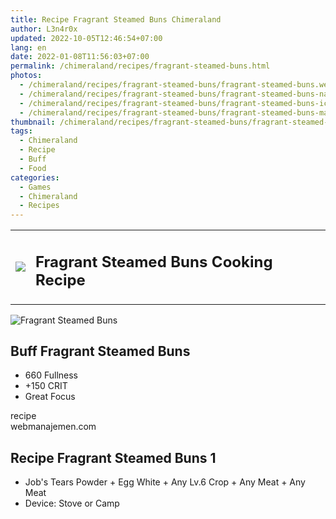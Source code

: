 ```yaml
---
title: Recipe Fragrant Steamed Buns Chimeraland
author: L3n4r0x
updated: 2022-10-05T12:46:54+07:00
lang: en
date: 2022-01-08T11:56:03+07:00
permalink: /chimeraland/recipes/fragrant-steamed-buns.html
photos:
  - /chimeraland/recipes/fragrant-steamed-buns/fragrant-steamed-buns.webp
  - /chimeraland/recipes/fragrant-steamed-buns/fragrant-steamed-buns-name.webp
  - /chimeraland/recipes/fragrant-steamed-buns/fragrant-steamed-buns-icon.webp
  - /chimeraland/recipes/fragrant-steamed-buns/fragrant-steamed-buns-material.webp
thumbnail: /chimeraland/recipes/fragrant-steamed-buns/fragrant-steamed-buns.webp
tags:
  - Chimeraland
  - Recipe
  - Buff
  - Food
categories:
  - Games
  - Chimeraland
  - Recipes
---
```


<section id="bootstrap-wrapper">
  <link
    rel="stylesheet"
    href="https://cdn.statically.io/gh/dimaslanjaka/Web-Manajemen/40ac3225/css/bootstrap-4.5-wrapper.css"
  />
  <div class="row mb-2">
    <div class="col-md-12 mb-2">
      <table class="table" id="post-info">
        <tbody>
          <tr>
            <td>
              <img
                class="d-inline-block me-2"
                src="/chimeraland/recipes/fragrant-steamed-buns/fragrant-steamed-buns-icon.webp"
                width="auto"
                height="auto"
              />
            </td>
            <td><h1 class="fs-5">Fragrant Steamed Buns Cooking Recipe</h1></td>
          </tr>
        </tbody>
      </table>
    </div>
  </div>
  <div class="card mb-2">
    <div class="row g-0">
      <div class="col-sm-4 position-relative mb-2">
        <img
          src="/chimeraland/recipes/fragrant-steamed-buns/fragrant-steamed-buns-material.webp"
          class="card-img fit-cover w-100 h-100"
          alt="Fragrant Steamed Buns"
          data-fancybox="true"
        />
      </div>
      <div class="col-sm-8 mb-2">
        <div class="card-body">
          <h2 class="card-title fs-5">Buff Fragrant Steamed Buns</h2>
          <div class="card-text">
            <ul>
              <li>660 Fullness</li>
              <li>+150 CRIT</li>
              <li>Great Focus</li>
            </ul>
          </div>
          <span class="badge rounded-pill bg-dark text-white">recipe</span>
        </div>
        <div class="card-footer text-end text-muted">webmanajemen.com</div>
      </div>
    </div>
  </div>
  <div class="row mb-2">
    <div class="col-12 col-lg-6 recipe-item mb-2">
      <div class="card">
        <div class="card-body">
          <h2 class="card-title fs-5">Recipe Fragrant Steamed Buns 1</h2>
          <div class="card-text">
            <ul>
              <li>
                Job&#x27;s Tears Powder<span> + </span>Egg White<span> + </span
                >Any Lv.6 Crop<span> + </span>Any Meat<span> + </span>Any Meat
              </li>
              <li>Device: Stove or Camp</li>
            </ul>
          </div>
        </div>
      </div>
    </div>
  </div>
</section>